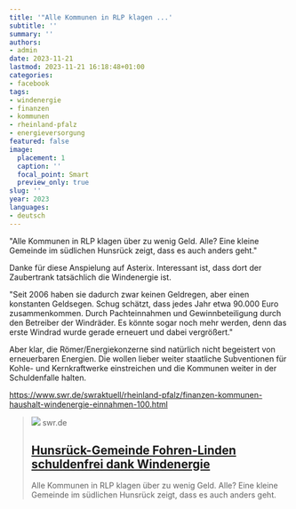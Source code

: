 ```yaml
---
title: '"Alle Kommunen in RLP klagen ...'
subtitle: ''
summary: ''
authors:
- admin
date: 2023-11-21
lastmod: 2023-11-21 16:18:48+01:00
categories:
- facebook
tags:
- windenergie
- finanzen
- kommunen
- rheinland-pfalz
- energieversorgung
featured: false
image:
  placement: 1
  caption: ''
  focal_point: Smart
  preview_only: true
slug: ''
year: 2023
languages:
- deutsch
---
```


"Alle Kommunen in RLP klagen über zu wenig Geld. Alle? Eine kleine Gemeinde im südlichen Hunsrück zeigt, dass es auch anders geht."

Danke für diese Anspielung auf Asterix. Interessant ist, dass dort der Zaubertrank tatsächlich die Windenergie ist. 

"Seit 2006 haben sie dadurch zwar keinen Geldregen, aber einen konstanten Geldsegen. Schug schätzt, dass jedes Jahr etwa 90.000 Euro zusammenkommen. Durch Pachteinnahmen und Gewinnbeteiligung durch den Betreiber der Windräder. Es könnte sogar noch mehr werden, denn das erste Windrad wurde gerade erneuert und dabei vergrößert."

Aber klar, die Römer/Energiekonzerne sind natürlich nicht begeistert von erneuerbaren Energien. Die wollen lieber weiter staatliche Subventionen für Kohle- und Kernkraftwerke einstreichen und die Kommunen weiter in der Schuldenfalle halten. 

https://www.swr.de/swraktuell/rheinland-pfalz/finanzen-kommunen-haushalt-windenergie-einnahmen-100.html
> [![](https://www.swr.de/swraktuell/rheinland-pfalz/1654854762546,windraeder-pfaelzerwald-100~_v-16x9@2dL_-6c42aff4e68b43c7868c3240d3ebfa29867457da.jpg)](https://www.swr.de/swraktuell/rheinland-pfalz/finanzen-kommunen-haushalt-windenergie-einnahmen-100.html)
> swr.de
> ## [Hunsrück-Gemeinde Fohren-Linden schuldenfrei dank Windenergie](https://www.swr.de/swraktuell/rheinland-pfalz/finanzen-kommunen-haushalt-windenergie-einnahmen-100.html)
>
>Alle Kommunen in RLP klagen über zu wenig Geld. Alle? Eine kleine Gemeinde im südlichen Hunsrück zeigt, dass es auch anders geht.